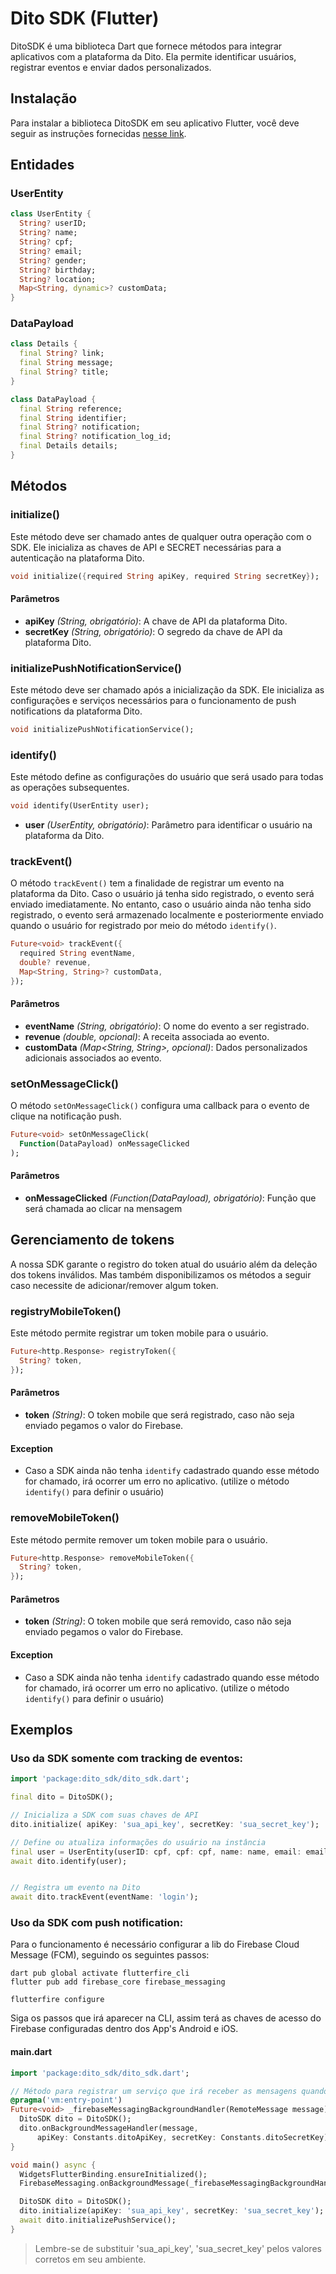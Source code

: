 # Dito SDK (Flutter)

DitoSDK é uma biblioteca Dart que fornece métodos para integrar aplicativos com a plataforma da
Dito. Ela permite identificar usuários, registrar eventos e enviar dados personalizados.

## Instalação

Para instalar a biblioteca DitoSDK em seu aplicativo Flutter, você deve seguir as instruções
fornecidas [nesse link](https://pub.dev/packages/dito_sdk/install).

## Entidades

### UserEntity

```dart
class UserEntity {
  String? userID;
  String? name;
  String? cpf;
  String? email;
  String? gender;
  String? birthday;
  String? location;
  Map<String, dynamic>? customData;
}
```

### DataPayload

```dart
class Details {
  final String? link;
  final String message;
  final String? title;
}

class DataPayload {
  final String reference;
  final String identifier;
  final String? notification;
  final String? notification_log_id;
  final Details details;
}
```

## Métodos

### initialize() 

Este método deve ser chamado antes de qualquer outra operação com o SDK. Ele inicializa as chaves de
API e SECRET necessárias para a autenticação na plataforma Dito.

```dart
void initialize({required String apiKey, required String secretKey});
```

#### Parâmetros

- **apiKey** _(String, obrigatório)_: A chave de API da plataforma Dito.
- **secretKey** _(String, obrigatório)_: O segredo da chave de API da plataforma Dito.

### initializePushNotificationService() 

Este método deve ser chamado após a inicialização da SDK. Ele inicializa as configurações e serviços
necessários para o funcionamento de push notifications da plataforma Dito.

```dart
void initializePushNotificationService();
```

### identify()

Este método define as configurações do usuário que será usado para todas as operações subsequentes.

```dart
void identify(UserEntity user);
```

- **user** _(UserEntity, obrigatório)_: Parâmetro para identificar o usuário na plataforma da Dito.

### trackEvent()

O método `trackEvent()` tem a finalidade de registrar um evento na plataforma da Dito. Caso o usuário
já tenha sido registrado, o evento será enviado imediatamente. No entanto, caso o usuário ainda não
tenha sido registrado, o evento será armazenado localmente e posteriormente enviado quando o usuário
for registrado por meio do método `identify()`.

```dart
Future<void> trackEvent({
  required String eventName,
  double? revenue,
  Map<String, String>? customData,
});
```

#### Parâmetros

- **eventName** _(String, obrigatório)_: O nome do evento a ser registrado.
- **revenue** _(double, opcional)_: A receita associada ao evento.
- **customData** _(Map<String, String>, opcional)_: Dados personalizados adicionais associados ao
  evento.

### setOnMessageClick()

O método `setOnMessageClick()` configura uma callback para o evento de clique na notificação push.

```dart
Future<void> setOnMessageClick(
  Function(DataPayload) onMessageClicked
);
```

#### Parâmetros

- **onMessageClicked** _(Function(DataPayload), obrigatório)_: Função que será chamada ao clicar na mensagem


## Gerenciamento de tokens

A nossa SDK garante o registro do token atual do usuário além da deleção dos tokens inválidos. Mas também disponibilizamos os métodos a seguir caso necessite de adicionar/remover algum token.

### registryMobileToken()

Este método permite registrar um token mobile para o usuário.

```dart
Future<http.Response> registryToken({
  String? token,
});
```

#### Parâmetros

- **token** _(String)_: O token mobile que será registrado, caso não seja enviado pegamos o valor do Firebase.

#### Exception

- Caso a SDK ainda não tenha `identify` cadastrado quando esse método for chamado, irá ocorrer um
  erro no aplicativo. (utilize o método `identify()` para definir o usuário)

### removeMobileToken()

Este método permite remover um token mobile para o usuário.

```dart
Future<http.Response> removeMobileToken({
  String? token,
});
```

#### Parâmetros

- **token** _(String)_: O token mobile que será removido, caso não seja enviado pegamos o valor do Firebase.

#### Exception

- Caso a SDK ainda não tenha `identify` cadastrado quando esse método for chamado, irá ocorrer um
  erro no aplicativo. (utilize o método `identify()` para definir o usuário)

## Exemplos

### Uso da SDK somente com tracking de eventos:

```dart
import 'package:dito_sdk/dito_sdk.dart';

final dito = DitoSDK();

// Inicializa a SDK com suas chaves de API
dito.initialize( apiKey: 'sua_api_key', secretKey: 'sua_secret_key');

// Define ou atualiza informações do usuário na instância 
final user = UserEntity(userID: cpf, cpf: cpf, name: name, email: email);
await dito.identify(user);


// Registra um evento na Dito
await dito.trackEvent(eventName: 'login');
```

### Uso da SDK com push notification:

Para o funcionamento é necessário configurar a lib do Firebase Cloud Message (FCM), seguindo os
seguintes passos:

```shell
dart pub global activate flutterfire_cli
flutter pub add firebase_core firebase_messaging
```

```shell
flutterfire configure
```

Siga os passos que irá aparecer na CLI, assim terá as chaves de acesso do Firebase configuradas
dentro dos App's Android e iOS.

#### main.dart

```dart
import 'package:dito_sdk/dito_sdk.dart';

// Método para registrar um serviço que irá receber as mensagens quando o app estiver totalmente fechado ou em segundo plano
@pragma('vm:entry-point')
Future<void> _firebaseMessagingBackgroundHandler(RemoteMessage message) async {
  DitoSDK dito = DitoSDK();
  dito.onBackgroundMessageHandler(message,
      apiKey: Constants.ditoApiKey, secretKey: Constants.ditoSecretKey);
}

void main() async {
  WidgetsFlutterBinding.ensureInitialized();
  FirebaseMessaging.onBackgroundMessage(_firebaseMessagingBackgroundHandler);

  DitoSDK dito = DitoSDK();
  dito.initialize(apiKey: 'sua_api_key', secretKey: 'sua_secret_key');
  await dito.initializePushService();
}
```

> Lembre-se de substituir 'sua_api_key', 'sua_secret_key' pelos valores corretos
> em seu ambiente.
